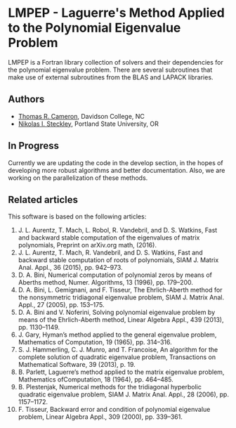 # LMPEP - Laguerre's Method Applied to the Polynomial Eigenvalue Problem ##
LMPEP is a Fortran library collection of solvers and their dependencies for the polynomial eigenvalue problem. There are several subroutines that make use of external subroutines from the BLAS and LAPACK libraries. 

## Authors ##
- [Thomas R. Cameron](http://thomasrcameron.com/), 
Davidson College, NC
- [Nikolas I. Steckley](http://www.nsteckley.com), 
Portland State University, OR


## In Progress ##
Currently we are updating the code in the develop section, in the hopes of developing more robust algorithms and better documentation. Also, we are working on the parallelization of these methods. 

## Related articles ##
This software is based on the following articles:

 1. J. L. Aurentz, T. Mach, L. Robol, R. Vandebril, and D. S. Watkins, Fast and backward stable computation of the eigenvalues of matrix polynomials, Preprint on arXiv.org math, (2016).
 2. J. L. Aurentz, T. Mach, R. Vandebril, and D. S. Watkins, Fast and backward stable computation of roots of polynomials, SIAM J. Matrix Anal. Appl., 36 (2015), pp. 942–973.
 3. D. A. Bini, Numerical computation of polynomial zeros by means of Aberths method, Numer. Algorithms, 13 (1996), pp. 179–200.
 4. D. A. Bini, L. Gemignani, and F. Tisseur, The Ehrlich-Aberth method for the nonsymmetric tridiagonal eigenvalue problem, SIAM J. Matrix Anal. Appl., 27 (2005), pp. 153–175.
 5. D. A. Bini and V. Noferini, Solving polynomial eigenvalue problem by means of the Ehrlich-Aberth method, Linear Algebra Appl., 439 (2013), pp. 1130–1149.
 6. J. Gary, Hyman’s method applied to the general eigenvalue problem, Mathematics of Computation, 19 (1965), pp. 314–316.
 7. S. J. Hammerling, C. J. Munro, and T. Francoise, An algorithm for the complete solution of quadratic eigenvalue problem, Transactions on Mathematical Software, 39 (2013), p. 19.
 8. B. Parlett, Laguerre’s method applied to the matrix eigenvalue problem, Mathematics ofComputation, 18 (1964), pp. 464–485.
 9. B. Plestenjak, Numerical methods for the tridiagonal hyperbolic quadratic eigenvalue problem, SIAM J. Matrix Anal. Appl., 28 (2006), pp. 1157–1172.
 10. F. Tisseur, Backward error and condition of polynomial eigenvalue problem, Linear Algebra Appl., 309 (2000), pp. 339–361.
